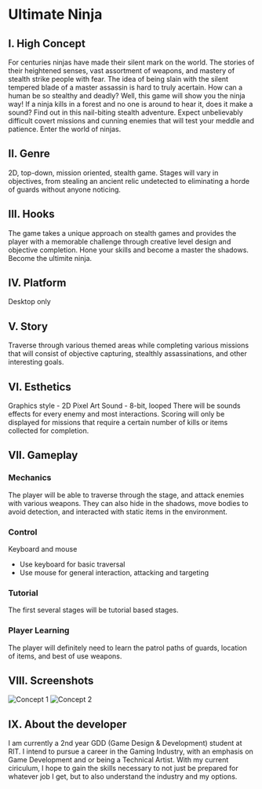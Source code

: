 # Ultimate Ninja

## I. High Concept
For centuries ninjas have made their silent mark on the world. The stories of their heightened senses, vast assortment of weapons, and mastery of stealth strike people with fear. The idea of being slain with the silent tempered blade of a master assassin is hard to truly acertain. How can a human be so stealthy and deadly? Well, this game will show you the ninja way!
If a ninja kills in a forest and no one is around to hear it, does it make a sound? Find out in this nail-biting stealth adventure. Expect unbelievably difficult covert missions and cunning enemies that will test your meddle and patience. 
Enter the world of ninjas.

## II. Genre
2D, top-down, mission oriented, stealth game. Stages will vary in objectives, from stealing an ancient relic undetected to eliminating a horde of guards without anyone noticing.

## III. Hooks
The game takes a unique approach on stealth games and provides the player with a memorable challenge through creative level design and objective completion. Hone your skills and become a master the shadows. Become the ultimite ninja. 

## IV. Platform
Desktop only

## V. Story
Traverse through various themed areas while completing various missions that will consist of objective capturing, stealthly assassinations, and other interesting goals.

## VI. Esthetics
Graphics style - 2D Pixel Art
Sound - 8-bit, looped
There will be sounds effects for every enemy and most interactions. Scoring will only be displayed for missions that require a certain number of kills or items collected for completion.

## VII. Gameplay
### Mechanics
The player will be able to traverse through the stage, and attack enemies with various weapons. They can also hide in the shadows, move bodies to avoid detection, and interacted with static items in the environment.
### Control
Keyboard and mouse
- Use keyboard for basic traversal
- Use mouse for general interaction, attacking and targeting
### Tutorial
The first several stages will be tutorial based stages.
### Player Learning
The player will definitely need to learn the patrol paths of guards, location of items, and best of use weapons.

## VIII. Screenshots
![Concept 1](https://github.com/Cadekanbi/IGME-230/edit/master/NinjaConceptArt.png "Concept Art 1")
![Concept 2](https://github.com/Cadekanbi/IGME-230/edit/master/NinjaConceptArt2.png "Concept Art 2")

## IX. About the developer
I am currently a 2nd year GDD (Game Design & Development) student at RIT. I intend to pursue a career in the Gaming Industry, with an emphasis on Game Development and or being a Technical Artist. With my current ciriculum, I hope to gain the skills necessary to not just be prepared for whatever job I get, but to also understand the industry and my options.

